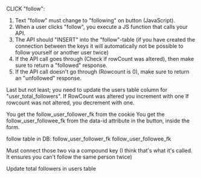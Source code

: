 CLICK "follow":

1. Text "follow" must change to "following" on button (JavaScript).
2. When a user clicks "follow", you execute a JS function that calls your API.
3. The API should "INSERT" into the "follow"-table (if you have created the connection between the keys it will automatically not be possible to follow yourself or another user twice)
4. If the API call goes through (Check if rowCount was altered), then make sure to return a "followed" response.
5. If the API call doesn't go through (Rowcount is 0), make sure to return an "unfollowed" response.

Last but not least; you need to update the users table column for "user_total_followers".
If RowCount was altered you increment with one
If rowcount was not altered, you decrement with one.

You get the follow_user_follower_fk from the cookie
You get the follow_user_followee_fk from the data-id attribute in the button, inside the form.

follow table in DB:
follow_user_follower_fk
follow_user_followee_fk

Must connect those two via a compound key (I think that's what it's called. It ensures you can't follow the same person twice)

Update total followers in users table
